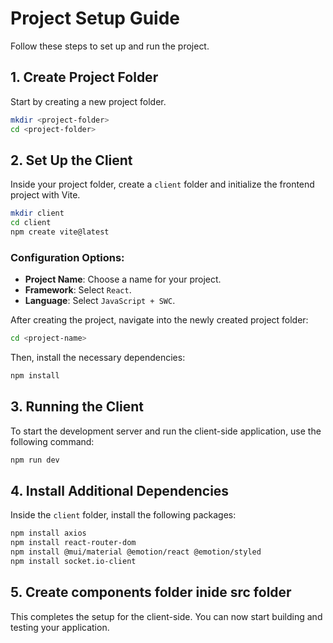 
# Project Setup Guide

Follow these steps to set up and run the project.

## 1. Create Project Folder
Start by creating a new project folder.

```bash
mkdir <project-folder>
cd <project-folder>
```

## 2. Set Up the Client

Inside your project folder, create a `client` folder and initialize the frontend project with Vite.

```bash
mkdir client
cd client
npm create vite@latest
```

### Configuration Options:
- **Project Name**: Choose a name for your project.
- **Framework**: Select `React`.
- **Language**: Select `JavaScript + SWC`.

After creating the project, navigate into the newly created project folder:

```bash
cd <project-name>
```

Then, install the necessary dependencies:

```bash
npm install
```

## 3. Running the Client

To start the development server and run the client-side application, use the following command:

```bash
npm run dev
```

## 4. Install Additional Dependencies

Inside the `client` folder, install the following packages:

```bash
npm install axios
npm install react-router-dom
npm install @mui/material @emotion/react @emotion/styled
npm install socket.io-client
```

## 5. Create components folder inide src folder 

This completes the setup for the client-side. You can now start building and testing your application.
